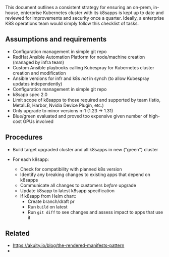 This document outlines a consistent strategy for ensuring an on-prem, in-house, enterprise Kubernetes cluster with its k8sapps is kept up to date and reviewed for improvements and security once a quarter. Ideally, a enterprise K8S operations team would simply follow this checklist of tasks.

## Assumptions and requirements

- Configuration management in simple git repo
- RedHat Ansible Automation Platform for node/machine creation (managed by infra team)
- Custom Ansible playbooks calling Kubespray for Kubernetes cluster creation and modification
- Ansible versions for infr and k8s *not* in synch (to allow Kubespray updates independently)
- Configuration management in simple git repo
- k8sapp spec 2.0
- Limit scope of k8sapps to those required and supported by team (Istio, MetalLB, Harbor, Nvidia Device Plugin, etc.)
- Only upgrade to minor versions n-1 (1.23 -> 1.31)
- Blue/green evaluated and proved too expensive given number of high-cost GPUs involved
## Procedures

- Build target upgraded cluster and all k8sapps in new ("green") cluster

- For each k8sapp:
	- Check for compatibility with planned k8s version
	- Identify any breaking changes to existing apps that depend on k8sapps
	- Communicate all changes to customers *before* upgrade
	- Update k8sapp to latest k8sapp specification
	- If k8sapp from Helm chart:
		- Create branch/draft pr
		- Run `build` on latest
		- Run `git diff` to see changes and assess impact to apps that use it

## Related

- https://akuity.io/blog/the-rendered-manifests-pattern
- 
